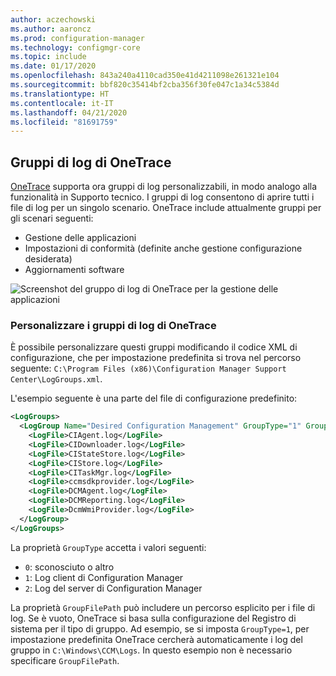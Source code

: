```yaml
---
author: aczechowski
ms.author: aaroncz
ms.prod: configuration-manager
ms.technology: configmgr-core
ms.topic: include
ms.date: 01/17/2020
ms.openlocfilehash: 843a240a4110cad350e41d4211098e261321e104
ms.sourcegitcommit: bbf820c35414bf2cba356f30fe047c1a34c5384d
ms.translationtype: HT
ms.contentlocale: it-IT
ms.lasthandoff: 04/21/2020
ms.locfileid: "81691759"
---
```

## <a name="onetrace-log-groups"></a><a name="bkmk_onetrace"></a> Gruppi di log di OneTrace

<!--5559993-->

[OneTrace](../../../../support/support-center-onetrace.md) supporta ora gruppi di log personalizzabili, in modo analogo alla funzionalità in Supporto tecnico. I gruppi di log consentono di aprire tutti i file di log per un singolo scenario. OneTrace include attualmente gruppi per gli scenari seguenti:

- Gestione delle applicazioni
- Impostazioni di conformità (definite anche gestione configurazione desiderata)
- Aggiornamenti software

![Screenshot del gruppo di log di OneTrace per la gestione delle applicazioni](../../media/5559993-onetrace-log-groups.png)

### <a name="customize-onetrace-log-groups"></a>Personalizzare i gruppi di log di OneTrace

È possibile personalizzare questi gruppi modificando il codice XML di configurazione, che per impostazione predefinita si trova nel percorso seguente: `C:\Program Files (x86)\Configuration Manager Support Center\LogGroups.xml`.

L'esempio seguente è una parte del file di configurazione predefinito:

``` XML
<LogGroups>
  <LogGroup Name="Desired Configuration Management" GroupType="1" GroupFilePath="">
    <LogFile>CIAgent.log</LogFile>
    <LogFile>CIDownloader.log</LogFile>
    <LogFile>CIStateStore.log</LogFile>
    <LogFile>CIStore.log</LogFile>
    <LogFile>CITaskMgr.log</LogFile>
    <LogFile>ccmsdkprovider.log</LogFile>
    <LogFile>DCMAgent.log</LogFile>
    <LogFile>DCMReporting.log</LogFile>
    <LogFile>DcmWmiProvider.log</LogFile>
  </LogGroup>
</LogGroups>
```

La proprietà `GroupType` accetta i valori seguenti:

- `0`: sconosciuto o altro
- `1`: Log client di Configuration Manager
- `2`: Log del server di Configuration Manager

La proprietà `GroupFilePath` può includere un percorso esplicito per i file di log. Se è vuoto, OneTrace si basa sulla configurazione del Registro di sistema per il tipo di gruppo. Ad esempio, se si imposta `GroupType=1`, per impostazione predefinita OneTrace cercherà automaticamente i log del gruppo in `C:\Windows\CCM\Logs`. In questo esempio non è necessario specificare `GroupFilePath`.
